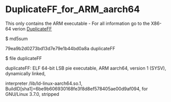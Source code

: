 # DuplicateFF_for_ARM_aarch64

This only contains the ARM executable - For all information go to the X86-64 verion  [DuplicateFF](https://github.com/Jim-JMCD/DuplicateFF)

$ md5sum 

79ea9b2d0273bd13d7e79e1b44bd0a8a  duplicateFF

$ file duplicateFF

duplicateFF: ELF 64-bit LSB pie executable, ARM aarch64, version 1 (SYSV), dynamically linked, 

interpreter /lib/ld-linux-aarch64.so.1, BuildID[sha1]=6be9b606930168fe3f8d8ef578405ae00d9af094, for GNU/Linux 3.7.0, stripped
